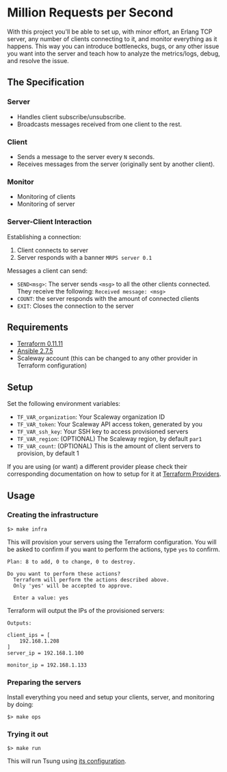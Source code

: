 # Million Requests per Second

With this project you'll be able to set up, with minor effort, an Erlang TCP server, any number of clients connecting to it, and monitor everything as it happens. This way you can introduce bottlenecks, bugs, or any other issue you want into the server and teach how to analyze the metrics/logs, debug, and resolve the issue.

## The Specification

### Server

- Handles client subscribe/unsubscribe.
- Broadcasts messages received from one client to the rest.


### Client

- Sends a message to the server every `N` seconds.
- Receives messages from the server (originally sent by another client).

### Monitor

- Monitoring of clients
- Monitoring of server

### Server-Client Interaction

Establishing a connection:
1. Client connects to server
1. Server responds with a banner `MRPS server 0.1`

Messages a client can send:
- `SEND<msg>`: The server sends `<msg>` to all the other clients connected. They receive the following: `Received message: <msg>`
- `COUNT`: the server responds with the amount of connected clients
- `EXIT`: Closes the connection to the server

## Requirements

- [Terraform 0.11.11](https://www.terraform.io/downloads.html)
- [Ansible 2.7.5](https://docs.ansible.com/ansible/latest/installation_guide/intro_installation.html#installation-guide)
- Scaleway account (this can be changed to any other provider in Terraform configuration)

## Setup

Set the following environment variables:

- `TF_VAR_organization`: Your Scaleway organization ID
- `TF_VAR_token`: Your Scaleway API access token, generated by you
- `TF_VAR_ssh_key`: Your SSH key to access provisioned servers
- `TF_VAR_region`: (OPTIONAL) The Scaleway region, by default `par1`
- `TF_VAR_count`: (OPTIONAL) This is the amount of client servers to provision, by default 1

If you are using (or want) a different provider please check their corresponding documentation on how to setup for it at [Terraform Providers](https://www.terraform.io/docs/providers/index.html).

## Usage

### Creating the infrastructure

```
$> make infra
```

This will provision your servers using the Terraform configuration. You will be asked to confirm if you want to perform the actions, type `yes` to confirm.

```
Plan: 8 to add, 0 to change, 0 to destroy.

Do you want to perform these actions?
  Terraform will perform the actions described above.
  Only 'yes' will be accepted to approve.

  Enter a value: yes
```

Terraform will output the IPs of the provisioned servers:

```
Outputs:

client_ips = [
    192.168.1.208
]
server_ip = 192.168.1.100

monitor_ip = 192.168.1.133
```

### Preparing the servers

Install everything you need and setup your clients, server, and monitoring by doing:

```
$> make ops
```

### Trying it out

```
$> make run
```

This will run Tsung using [its configuration](devops/templates/tsung.xml.j2).
